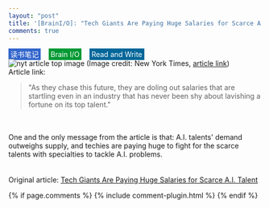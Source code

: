 ```yaml
---
layout: "post"
title: '[BrainI/O]: "Tech Giants Are Paying Huge Salaries for Scarce A.I. Talent"'
comments: true
---
```

<span style="background-color:rgba(51, 102, 204,1); color:white; padding:3px 4px;">读书笔记</span>&nbsp;&nbsp;&nbsp;
<span style="background-color:rgba(0, 153, 51,1); color:white; padding:3px 4px;">Brain I/O</span>&nbsp;&nbsp;&nbsp;
<span style="background-color:rgba(0, 102, 153,1); color:white; padding:3px 4px;">Read and Write</span>&nbsp;&nbsp;&nbsp;
<br/>
![nyt article top image](https://static01.nyt.com/images/2017/10/23/business/23TALENTWAR-1/00TALENTWAR-1-superJumbo.jpg)
(Image credit: New York Times, <a href="https://www.nytimes.com/2017/10/22/technology/artificial-intelligence-experts-salaries.html">article link</a>)
<br/>
Article link: 

>"As they chase this future, they are doling out salaries that are startling even in an industry that has never been shy about lavishing a fortune on its top talent."

<br/>
<br/>
One and the only message from the article is that: A.I. talents' demand outweighs supply, and techies are paying huge to fight for the scarce talents with specialties to tackle A.I. problems.<br/>
<br/>


<br/>
Original article: <a href="https://www.nytimes.com/2017/10/22/technology/artificial-intelligence-experts-salaries.html">Tech Giants Are Paying Huge Salaries for Scarce A.I. Talent</a>

{% if page.comments %} 
{% include comment-plugin.html %}
{% endif %}

